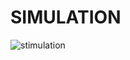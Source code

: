 # **SIMULATION**
![stimulation](https://user-images.githubusercontent.com/94214304/144402840-55ac71fe-8b88-4d38-8921-39689a21df23.jpg)

